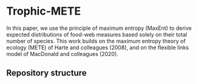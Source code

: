 # Trophic-METE

In this paper, we use the principle of maximum entropy (MaxEnt) to derive expected distributions of food-web measures based solely on their total number of species. This work builds on the maximum entropy theory of ecology (METE) of Harte and colleagues (2008), and on the flexible links model of MacDonald and colleagues (2020).

## Repository structure
